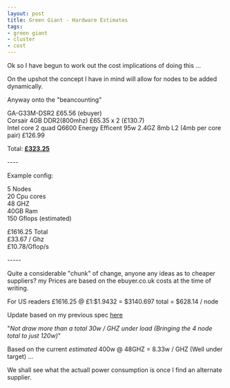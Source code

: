 ```yaml
--- 
layout: post
title: Green Giant - Hardware Estimates
tags: 
- green giant
- cluster
- cost
---
```

<div style=''>Ok so I have begun to work out the cost implications of doing this ...</p>
<p>On the upshot the concept I have in mind will allow for nodes to be added dynamically.</p>
<p>Anyway onto the "beancounting"</p>
<p>GA-G33M-DSR2 £65.56 (ebuyer)<br />
Corsair 4GB DDR2(800mhz) £65.35 x 2 (£130.7)<br />
Intel core 2 quad Q6600 Energy Efficent 95w 2.4GZ 8mb L2 (4mb per core pair) £126.99</p>
<p>Total: <b><u>£323.25</u></b></p>
<p>----</p>
<p>Example config:</p>
<p>5 Nodes<br />
20 Cpu cores<br />
48 GHZ<br />
40GB Ram<br />
150 Gflops (estimated)</p>
<p>£1616.25 Total<br />
£33.67 / Ghz<br />
£10.78/Gflop/s</p>
<p>-----</p>
<p>Quite a considerable "chunk" of change, anyone any ideas as to cheaper suppliers? my Prices are based on the ebuyer.co.uk costs at the time of writing.</p>
</div>
<p>For US readers £1616.25 @ £1:$1.9432 = $3140.697 total = $628.14 / node</p>

Update based on my previous spec <a href="http://www.saiweb.co.uk/linux/green-giant-cluster-project">here</a> 

"<em>Not draw more than a total 30w / GHZ under load (Bringing the 4 node total to just 120w)</em>"

Based on the current _estimated_ 400w @ 48GHZ = 8.33w / GHZ (Well under target) ...

We shall see what the actuall power consumption is once I find an alternate supplier.
